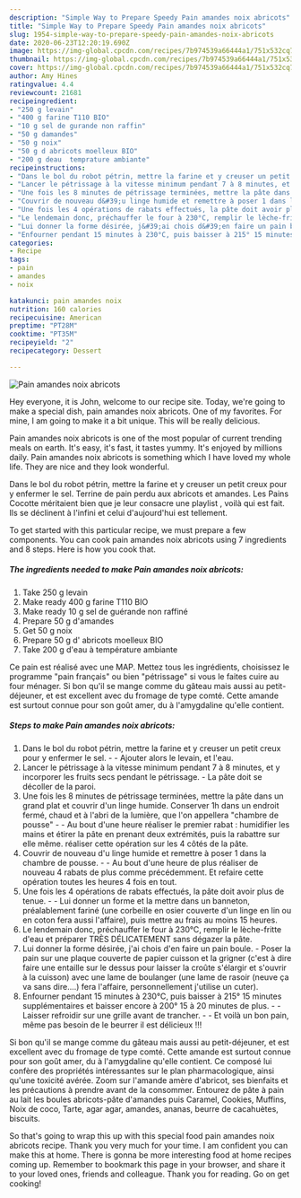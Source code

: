 ```yaml
---
description: "Simple Way to Prepare Speedy Pain amandes noix abricots"
title: "Simple Way to Prepare Speedy Pain amandes noix abricots"
slug: 1954-simple-way-to-prepare-speedy-pain-amandes-noix-abricots
date: 2020-06-23T12:20:19.690Z
image: https://img-global.cpcdn.com/recipes/7b974539a66444a1/751x532cq70/pain-amandes-noix-abricots-photo-principale-de-la-recette.jpg
thumbnail: https://img-global.cpcdn.com/recipes/7b974539a66444a1/751x532cq70/pain-amandes-noix-abricots-photo-principale-de-la-recette.jpg
cover: https://img-global.cpcdn.com/recipes/7b974539a66444a1/751x532cq70/pain-amandes-noix-abricots-photo-principale-de-la-recette.jpg
author: Amy Hines
ratingvalue: 4.4
reviewcount: 21681
recipeingredient:
- "250 g levain"
- "400 g farine T110 BIO"
- "10 g sel de gurande non raffin"
- "50 g damandes"
- "50 g noix"
- "50 g d abricots moelleux BIO"
- "200 g deau  temprature ambiante"
recipeinstructions:
- "Dans le bol du robot pétrin, mettre la farine et y creuser un petit creux pour y enfermer le sel.  Ajouter alors le levain, et l&#39;eau."
- "Lancer le pétrissage à la vitesse minimum pendant 7 à 8 minutes, et y incorporer les fruits secs pendant le pétrissage.  La pâte doit se décoller de la paroi."
- "Une fois les 8 minutes de pétrissage terminées, mettre la pâte dans un grand plat et couvrir d&#39;un linge humide. Conserver 1h dans un endroit fermé, chaud et à l&#39;abri de la lumière, que l&#39;on appellera &#34;chambre de pousse&#34;  Au bout d&#39;une heure réaliser le premier rabat : humidifier les mains et étirer la pâte en prenant deux extrémités, puis la rabattre sur elle même. réaliser cette opération sur les 4 côtés de la pâte."
- "Couvrir de nouveau d&#39;u linge humide et remettre à poser 1 dans la chambre de pousse.  Au bout d&#39;une heure de plus réaliser de nouveau 4 rabats de plus comme précédemment. Et refaire cette opération toutes les heures 4 fois en tout."
- "Une fois les 4 opérations de rabats effectués, la pâte doit avoir plus de tenue.   Lui donner un forme et la mettre dans un banneton, préalablement fariné (une corbeille en osier couverte d&#39;un linge en lin ou en coton fera aussi l&#39;affaire), puis mettre au frais au moins 15 heures."
- "Le lendemain donc, préchauffer le four à 230°C, remplir le lèche-fritte d&#39;eau et préparer TRÈS DÉLICATEMENT sans dégazer la pâte."
- "Lui donner la forme désirée, j&#39;ai chois d&#39;en faire un pain boule. Poser la pain sur une plaque couverte de papier cuisson et la grigner (c&#39;est à dire faire une entaille sur le dessus pour laisser la croûte s&#39;élargir et s&#39;ouvrir à la cuisson) avec une lame de boulanger (une lame de rasoir (neuve ça va sans dire....) fera l&#39;affaire, personnellement j&#39;utilise un cuter)."
- "Enfourner pendant 15 minutes à 230°C, puis baisser à 215° 15 minutes supplémentaires et baisser encore à 200° 15 à 20 minutes de plus.  Laisser refroidir sur une grille avant de trancher.  Et voilà un bon pain, même pas besoin de le beurrer il est délicieux !!!"
categories:
- Recipe
tags:
- pain
- amandes
- noix

katakunci: pain amandes noix 
nutrition: 160 calories
recipecuisine: American
preptime: "PT28M"
cooktime: "PT35M"
recipeyield: "2"
recipecategory: Dessert

---
```



![Pain amandes noix abricots](https://img-global.cpcdn.com/recipes/7b974539a66444a1/751x532cq70/pain-amandes-noix-abricots-photo-principale-de-la-recette.jpg)

Hey everyone, it is John, welcome to our recipe site. Today, we're going to make a special dish, pain amandes noix abricots. One of my favorites. For mine, I am going to make it a bit unique. This will be really delicious.

Pain amandes noix abricots is one of the most popular of current trending meals on earth. It's easy, it's fast, it tastes yummy. It's enjoyed by millions daily. Pain amandes noix abricots is something which I have loved my whole life. They are nice and they look wonderful.

Dans le bol du robot pétrin, mettre la farine et y creuser un petit creux pour y enfermer le sel. Terrine de pain perdu aux abricots et amandes. Les Pains Cocotte méritaient bien que je leur consacre une playlist , voilà qui est fait. Ils se déclinent à l&#39;infini et celui d&#39;aujourd&#39;hui est tellement.


To get started with this particular recipe, we must prepare a few components. You can cook pain amandes noix abricots using 7 ingredients and 8 steps. Here is how you cook that.

<!--inarticleads1-->

##### The ingredients needed to make Pain amandes noix abricots:

1. Take 250 g levain
1. Make ready 400 g farine T110 BIO
1. Make ready 10 g sel de guérande non raffiné
1. Prepare 50 g d&#39;amandes
1. Get 50 g noix
1. Prepare 50 g d&#39; abricots moelleux BIO
1. Take 200 g d&#39;eau à température ambiante


Ce pain est réalisé avec une MAP. Mettez tous les ingrédients, choisissez le programme &#34;pain français&#34; ou bien &#34;pétrissage&#34; si vous le faites cuire au four ménager. Si bon qu&#39;il se mange comme du gâteau mais aussi au petit-déjeuner, et est excellent avec du fromage de type comté. Cette amande est surtout connue pour son goût amer, du à l&#39;amygdaline qu&#39;elle contient. 

<!--inarticleads2-->

##### Steps to make Pain amandes noix abricots:

1. Dans le bol du robot pétrin, mettre la farine et y creuser un petit creux pour y enfermer le sel. -  - Ajouter alors le levain, et l&#39;eau.
1. Lancer le pétrissage à la vitesse minimum pendant 7 à 8 minutes, et y incorporer les fruits secs pendant le pétrissage.  - La pâte doit se décoller de la paroi.
1. Une fois les 8 minutes de pétrissage terminées, mettre la pâte dans un grand plat et couvrir d&#39;un linge humide. Conserver 1h dans un endroit fermé, chaud et à l&#39;abri de la lumière, que l&#39;on appellera &#34;chambre de pousse&#34; -  - Au bout d&#39;une heure réaliser le premier rabat : humidifier les mains et étirer la pâte en prenant deux extrémités, puis la rabattre sur elle même. réaliser cette opération sur les 4 côtés de la pâte.
1. Couvrir de nouveau d&#39;u linge humide et remettre à poser 1 dans la chambre de pousse. -  - Au bout d&#39;une heure de plus réaliser de nouveau 4 rabats de plus comme précédemment. Et refaire cette opération toutes les heures 4 fois en tout.
1. Une fois les 4 opérations de rabats effectués, la pâte doit avoir plus de tenue.  -  - Lui donner un forme et la mettre dans un banneton, préalablement fariné (une corbeille en osier couverte d&#39;un linge en lin ou en coton fera aussi l&#39;affaire), puis mettre au frais au moins 15 heures.
1. Le lendemain donc, préchauffer le four à 230°C, remplir le lèche-fritte d&#39;eau et préparer TRÈS DÉLICATEMENT sans dégazer la pâte.
1. Lui donner la forme désirée, j&#39;ai chois d&#39;en faire un pain boule. - Poser la pain sur une plaque couverte de papier cuisson et la grigner (c&#39;est à dire faire une entaille sur le dessus pour laisser la croûte s&#39;élargir et s&#39;ouvrir à la cuisson) avec une lame de boulanger (une lame de rasoir (neuve ça va sans dire....) fera l&#39;affaire, personnellement j&#39;utilise un cuter).
1. Enfourner pendant 15 minutes à 230°C, puis baisser à 215° 15 minutes supplémentaires et baisser encore à 200° 15 à 20 minutes de plus. -  - Laisser refroidir sur une grille avant de trancher. -  - Et voilà un bon pain, même pas besoin de le beurrer il est délicieux !!!


Si bon qu&#39;il se mange comme du gâteau mais aussi au petit-déjeuner, et est excellent avec du fromage de type comté. Cette amande est surtout connue pour son goût amer, du à l&#39;amygdaline qu&#39;elle contient. Ce composé lui confère des propriétés intéressantes sur le plan pharmacologique, ainsi qu&#39;une toxicité avérée. Zoom sur l&#39;amande amère d&#39;abricot, ses bienfaits et les précautions à prendre avant de la consommer. Entourez de pâte à pain au lait les boules abricots-pâte d&#39;amandes puis Caramel, Cookies, Muffins, Noix de coco, Tarte, agar agar, amandes, ananas, beurre de cacahuètes, biscuits. 

So that's going to wrap this up with this special food pain amandes noix abricots recipe. Thank you very much for your time. I am confident you can make this at home. There is gonna be more interesting food at home recipes coming up. Remember to bookmark this page in your browser, and share it to your loved ones, friends and colleague. Thank you for reading. Go on get cooking!

